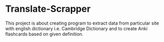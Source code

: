 # Translate-Scrapper
This project is about creating program to extract data from particular site with english dictionary 
i.e. Cambridge Dictionary and to create Anki flashcards based on given definition.
